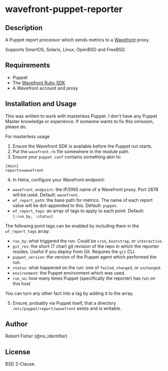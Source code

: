 # wavefront-puppet-reporter

## Description

A Puppet report processor which sends metrics to a
[Wavefront](https://www.wavefront.com/) proxy.

Supports SmartOS, Solaris, Linux, OpenBSD and FreeBSD.

## Requirements

* Puppet
* The [Wavefront Ruby SDK](https://github.com/snltd/wavefront-sdk)
* A Wavefront account and proxy

## Installation and Usage

This was written to work with masterless Puppet. I don't have any
Puppet Master knowledge or experience. If someone wants to fix this
omission, please do.

For masterless usage

1. Ensure the Wavefront SDK is available before the Puppet run
starts.
2. Put the `wavefront.rb` file somewhere in the module path.
3. Ensure your `puppet.conf` contains something akin to:

```
[main]
reports=wavefront
```

4. In Heira, configure your Wavefront endpoint:

* `wavefront_endpoint`: the IP/DNS name of a Wavefront proxy. Port
  2878 will be used. Default: `wavefront`.
* `wf_report_path`: the base path for metrics. The name of each
  report value will be dot-appended to this. Default: `puppet`.
* `wf_report_tags`: an array of tags to apply to each point.
  Default: `[:run_by, :status]`

The following point tags can be enabled by including them in the
`wf_report_tags` array:

* `run_by`: what triggered the run. Could be `cron`,
  `bootstrap`, or `interactive`.
* `git_rev`: the short (7 char) git revision of the repo in which
  the reporter resides. Useful if you deploy from Git.
  Requires the `git` CLI.
* `puppet_version`: the version of the Puppet agent which performed
  the run.
* `status`:  what happened on the run: one of `failed`, `changed`,
  or `unchanged`.
* `environment`: the Puppet environment which was used.
* `run_no`: how many times Puppet (specifically the reporter)
  has run on this host

You can turn any other fact into a tag by adding it to the array.

5. Ensure, probably via Puppet itself, that a directory
`/etc/puppet/report/wavefront` exists and is writable.

## Author

Robert Fisher (@no_identifier)

## License

BSD 2-Clause.
